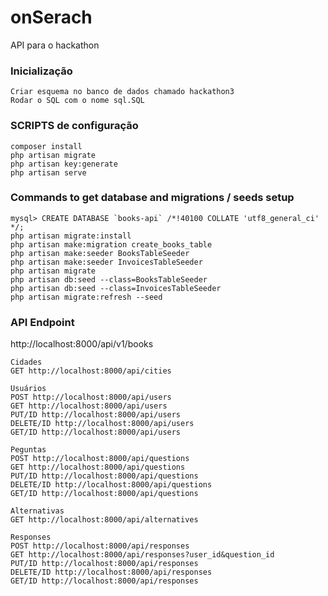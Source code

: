 # onSerach

API para o hackathon

### Inicialização

```shell
Criar esquema no banco de dados chamado hackathon3
Rodar o SQL com o nome sql.SQL
```

### SCRIPTS de configuração

```shell
composer install
php artisan migrate
php artisan key:generate
php artisan serve
```

### Commands to get database and migrations / seeds setup

```shell
mysql> CREATE DATABASE `books-api` /*!40100 COLLATE 'utf8_general_ci' */;
php artisan migrate:install
php artisan make:migration create_books_table
php artisan make:seeder BooksTableSeeder
php artisan make:seeder InvoicesTableSeeder
php artisan migrate
php artisan db:seed --class=BooksTableSeeder
php artisan db:seed --class=InvoicesTableSeeder
php artisan migrate:refresh --seed
```

### API Endpoint

http://localhost:8000/api/v1/books

```shell
Cidades
GET http://localhost:8000/api/cities

Usuários
POST http://localhost:8000/api/users
GET http://localhost:8000/api/users
PUT/ID http://localhost:8000/api/users
DELETE/ID http://localhost:8000/api/users
GET/ID http://localhost:8000/api/users

Peguntas
POST http://localhost:8000/api/questions
GET http://localhost:8000/api/questions
PUT/ID http://localhost:8000/api/questions
DELETE/ID http://localhost:8000/api/questions
GET/ID http://localhost:8000/api/questions

Alternativas
GET http://localhost:8000/api/alternatives

Responses
POST http://localhost:8000/api/responses
GET http://localhost:8000/api/responses?user_id&question_id
PUT/ID http://localhost:8000/api/responses
DELETE/ID http://localhost:8000/api/responses
GET/ID http://localhost:8000/api/responses
```
